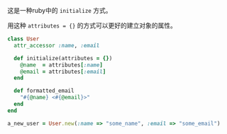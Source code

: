 这是一种ruby中的 `initialize` 方式。

用这种 `attributes = {}` 的方式可以更好的建立对象的属性。
```ruby
class User
  attr_accessor :name, :email

  def initialize(attributes = {})
    @name  = attributes[:name]
    @email = attributes[:email]
  end

  def formatted_email
    "#{@name} <#{@email}>"
  end
end

a_new_user = User.new(:name => "some_name", :email => "some_email")
```